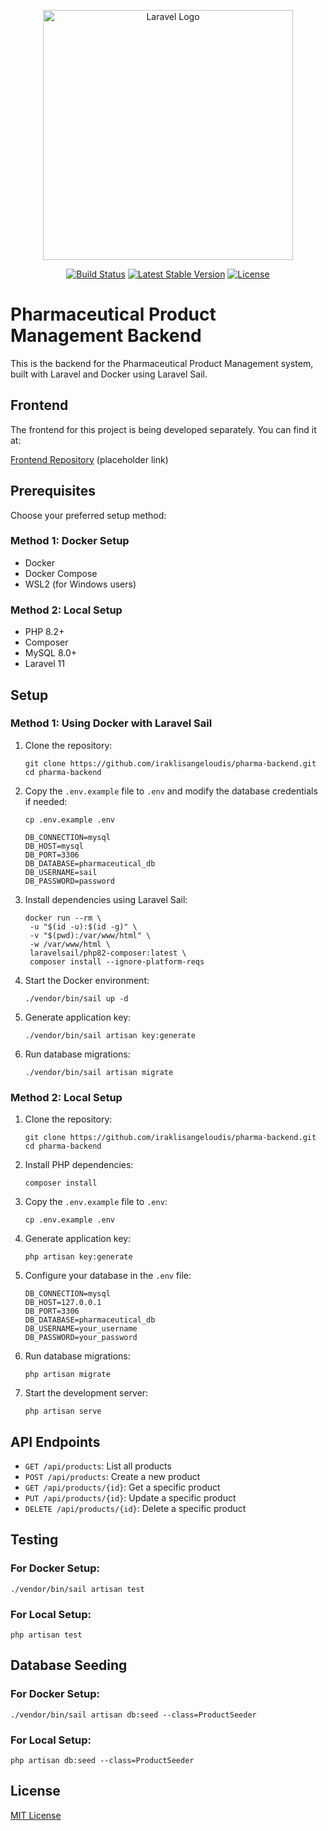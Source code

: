 <p align="center"><a href="https://laravel.com" target="_blank"><img src="https://raw.githubusercontent.com/laravel/art/master/logo-lockup/5%20SVG/2%20CMYK/1%20Full%20Color/laravel-logolockup-cmyk-red.svg" width="400" alt="Laravel Logo"></a></p>

<p align="center">
<a href="https://github.com/laravel/framework/actions"><img src="https://github.com/laravel/framework/workflows/tests/badge.svg" alt="Build Status"></a>
<a href="https://packagist.org/packages/laravel/framework"><img src="https://img.shields.io/packagist/v/laravel/framework" alt="Latest Stable Version"></a>
<a href="https://packagist.org/packages/laravel/framework"><img src="https://img.shields.io/packagist/l/laravel/framework" alt="License"></a>
</p>

# Pharmaceutical Product Management Backend

This is the backend for the Pharmaceutical Product Management system, built with Laravel and Docker using Laravel Sail.

## Frontend

The frontend for this project is being developed separately. You can find it at:

[Frontend Repository](https://github.com/iraklisangeloudis/pharma-frontend) (placeholder link)

## Prerequisites

Choose your preferred setup method:

### Method 1: Docker Setup
- Docker
- Docker Compose
- WSL2 (for Windows users)

### Method 2: Local Setup
- PHP 8.2+
- Composer
- MySQL 8.0+
- Laravel 11

## Setup

### Method 1: Using Docker with Laravel Sail

1. Clone the repository:
   ```
   git clone https://github.com/iraklisangeloudis/pharma-backend.git
   cd pharma-backend
   ```

2. Copy the `.env.example` file to `.env` and modify the database credentials if needed:
   ```
   cp .env.example .env
   ```
   
   ```
   DB_CONNECTION=mysql
   DB_HOST=mysql
   DB_PORT=3306
   DB_DATABASE=pharmaceutical_db
   DB_USERNAME=sail
   DB_PASSWORD=password
   ```

3. Install dependencies using Laravel Sail:
   ```
   docker run --rm \
    -u "$(id -u):$(id -g)" \
    -v "$(pwd):/var/www/html" \
    -w /var/www/html \
    laravelsail/php82-composer:latest \
    composer install --ignore-platform-reqs
   ```

4. Start the Docker environment:
   ```
   ./vendor/bin/sail up -d
   ```

5. Generate application key:
   ```
   ./vendor/bin/sail artisan key:generate
   ```

6. Run database migrations:
   ```
   ./vendor/bin/sail artisan migrate
   ```

### Method 2: Local Setup

1. Clone the repository:
   ```
   git clone https://github.com/iraklisangeloudis/pharma-backend.git
   cd pharma-backend
   ```

2. Install PHP dependencies:
   ```
   composer install
   ```

3. Copy the `.env.example` file to `.env`:
   ```
   cp .env.example .env
   ```

4. Generate application key:
   ```
   php artisan key:generate
   ```

5. Configure your database in the `.env` file:
   ```
   DB_CONNECTION=mysql
   DB_HOST=127.0.0.1
   DB_PORT=3306
   DB_DATABASE=pharmaceutical_db
   DB_USERNAME=your_username
   DB_PASSWORD=your_password
   ```

6. Run database migrations:
   ```
   php artisan migrate
   ```

7. Start the development server:
   ```
   php artisan serve
   ```

## API Endpoints

- `GET /api/products`: List all products
- `POST /api/products`: Create a new product
- `GET /api/products/{id}`: Get a specific product
- `PUT /api/products/{id}`: Update a specific product
- `DELETE /api/products/{id}`: Delete a specific product

## Testing

### For Docker Setup:
```
./vendor/bin/sail artisan test
```

### For Local Setup:
```
php artisan test
```

## Database Seeding

### For Docker Setup:
```
./vendor/bin/sail artisan db:seed --class=ProductSeeder
```

### For Local Setup:
```
php artisan db:seed --class=ProductSeeder
```

## License

[MIT License](LICENSE)
